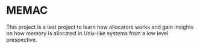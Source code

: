 # MEMAC

This project is a test project to learn how allocators works and gain insights on how memory is allocated in Unix-like systems from a low level prespective.

